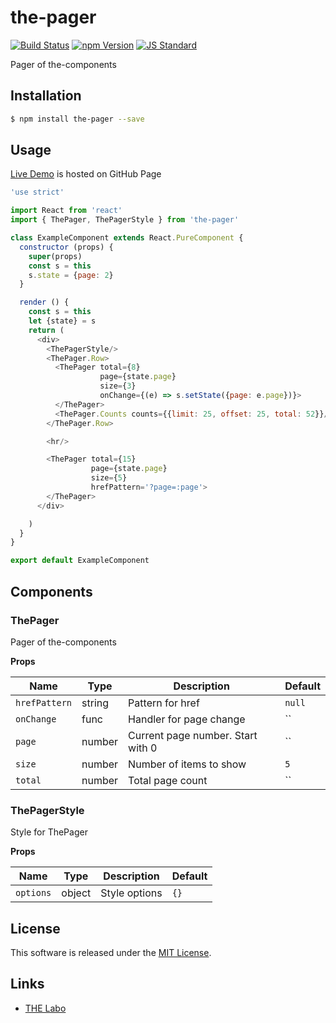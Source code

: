 the-pager
==========

<!---
This file is generated by the-tmpl. Do not update manually.
--->

<!-- Badge Start -->
<a name="badges"></a>

[![Build Status][bd_travis_shield_url]][bd_travis_url]
[![npm Version][bd_npm_shield_url]][bd_npm_url]
[![JS Standard][bd_standard_shield_url]][bd_standard_url]

[bd_repo_url]: https://github.com/the-labo/the-pager
[bd_travis_url]: http://travis-ci.org/the-labo/the-pager
[bd_travis_shield_url]: http://img.shields.io/travis/the-labo/the-pager.svg?style=flat
[bd_travis_com_url]: http://travis-ci.com/the-labo/the-pager
[bd_travis_com_shield_url]: https://api.travis-ci.com/the-labo/the-pager.svg?token=
[bd_license_url]: https://github.com/the-labo/the-pager/blob/master/LICENSE
[bd_npm_url]: http://www.npmjs.org/package/the-pager
[bd_npm_shield_url]: http://img.shields.io/npm/v/the-pager.svg?style=flat
[bd_standard_url]: http://standardjs.com/
[bd_standard_shield_url]: https://img.shields.io/badge/code%20style-standard-brightgreen.svg

<!-- Badge End -->


<!-- Description Start -->
<a name="description"></a>

Pager of the-components

<!-- Description End -->


<!-- Overview Start -->
<a name="overview"></a>



<!-- Overview End -->


<!-- Sections Start -->
<a name="sections"></a>

<!-- Section from "doc/guides/01.Installation.md.hbs" Start -->

<a name="section-doc-guides-01-installation-md"></a>

Installation
-----

```bash
$ npm install the-pager --save
```


<!-- Section from "doc/guides/01.Installation.md.hbs" End -->

<!-- Section from "doc/guides/02.Usage.md.hbs" Start -->

<a name="section-doc-guides-02-usage-md"></a>

Usage
---------

[Live Demo](https://the-labo.github.io/the-pager/doc/demo/index.html#/) is hosted on GitHub Page

```javascript
'use strict'

import React from 'react'
import { ThePager, ThePagerStyle } from 'the-pager'

class ExampleComponent extends React.PureComponent {
  constructor (props) {
    super(props)
    const s = this
    s.state = {page: 2}
  }

  render () {
    const s = this
    let {state} = s
    return (
      <div>
        <ThePagerStyle/>
        <ThePager.Row>
          <ThePager total={8}
                    page={state.page}
                    size={3}
                    onChange={(e) => s.setState({page: e.page})}>
          </ThePager>
          <ThePager.Counts counts={{limit: 25, offset: 25, total: 52}}/>
        </ThePager.Row>

        <hr/>

        <ThePager total={15}
                  page={state.page}
                  size={5}
                  hrefPattern='?page=:page'>
        </ThePager>
      </div>

    )
  }
}

export default ExampleComponent

```


<!-- Section from "doc/guides/02.Usage.md.hbs" End -->

<!-- Section from "doc/guides/03.Components.md.hbs" Start -->

<a name="section-doc-guides-03-components-md"></a>

Components
-----------

### ThePager

Pager of the-components

**Props**

| Name | Type | Description | Default |
| --- | --- | ---- | ---- |
| `hrefPattern` | string  | Pattern for href | `null` |
| `onChange` | func  | Handler for page change | `` |
| `page` | number  | Current page number. Start with 0 | `` |
| `size` | number  | Number of items to show | `5` |
| `total` | number  | Total page count | `` |

### ThePagerStyle

Style for ThePager

**Props**

| Name | Type | Description | Default |
| --- | --- | ---- | ---- |
| `options` | object  | Style options | `{}` |



<!-- Section from "doc/guides/03.Components.md.hbs" End -->


<!-- Sections Start -->


<!-- LICENSE Start -->
<a name="license"></a>

License
-------
This software is released under the [MIT License](https://github.com/the-labo/the-pager/blob/master/LICENSE).

<!-- LICENSE End -->


<!-- Links Start -->
<a name="links"></a>

Links
------

+ [THE Labo][the_labo_url]

[the_labo_url]: https://github.com/the-labo

<!-- Links End -->
